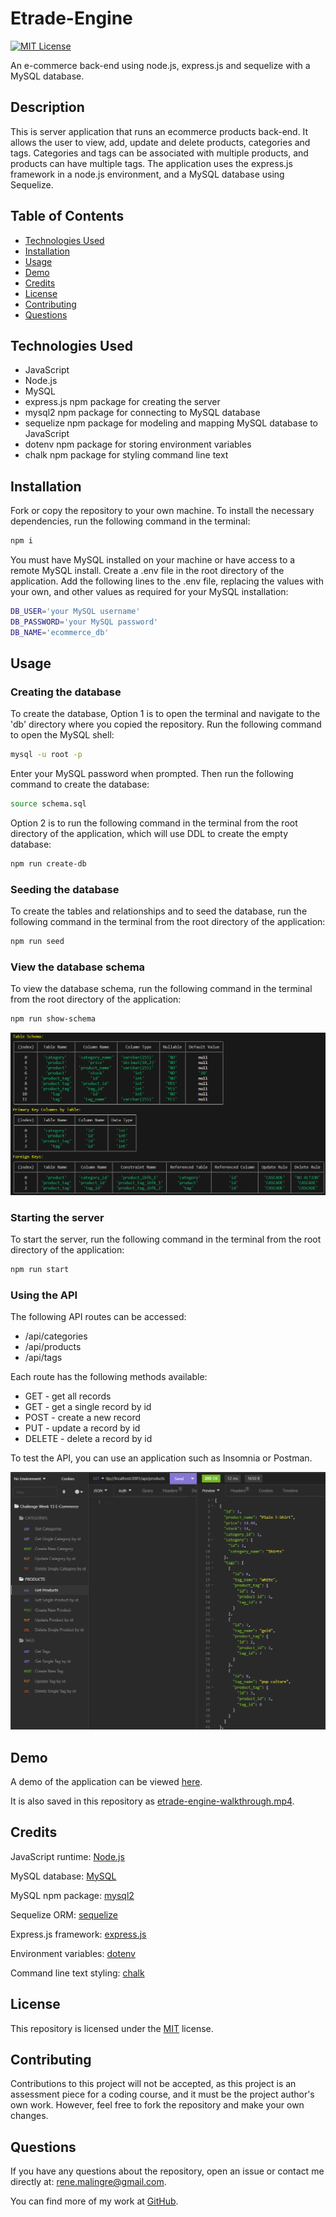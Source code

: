 # Etrade-Engine

 [![MIT License](https://img.shields.io/badge/License-MIT-yellow.svg)](https://opensource.org/licenses/MIT)

An e-commerce back-end using node.js, express.js and sequelize with a MySQL database.

## Description

This is server application that runs an ecommerce products back-end. It allows the user to view, add, update and delete products, categories and tags. Categories and tags can be associated with multiple products, and products can have multiple tags. The application uses the express.js framework in a node.js environment, and a MySQL database using Sequelize.

## Table of Contents

- [Technologies Used](#technologies-used)
- [Installation](#installation)
- [Usage](#usage)
- [Demo](#demo)
- [Credits](#credits)
- [License](#license)
- [Contributing](#contributing)
- [Questions](#questions)

## Technologies Used

- JavaScript
- Node.js
- MySQL
- express.js npm package for creating the server
- mysql2 npm package for connecting to MySQL database
- sequelize npm package for modeling and mapping MySQL database to JavaScript
- dotenv npm package for storing environment variables
- chalk npm package for styling command line text
  
## Installation
  
Fork or copy the repository to your own machine. To install the necessary dependencies, run the following command in the terminal:
  
```bash
npm i
```

You must have MySQL installed on your machine or have access to a remote MySQL install.  Create a .env file in the root directory of the application.  Add the following lines to the .env file, replacing the values with your own, and other values as required for your MySQL installation:

```bash
DB_USER='your MySQL username'
DB_PASSWORD='your MySQL password'
DB_NAME='ecommerce_db'
```

## Usage

### Creating the database

To create the database, Option 1 is to open the terminal and navigate to the 'db' directory where you copied the repository.  Run the following command to open the MySQL shell:

```bash
mysql -u root -p
```

Enter your MySQL password when prompted.  Then run the following command to create the database:

```bash
source schema.sql
```

Option 2 is to run the following command in the terminal from the root directory of the application, which will use DDL to create the empty database:

```bash
npm run create-db
```

### Seeding the database

To create the tables and relationships and to seed the database, run the following command in the terminal from the root directory of the application:

```bash
npm run seed
```

### View the database schema

To view the database schema, run the following command in the terminal from the root directory of the application:

```bash
npm run show-schema
```

![schema](docs/schema.png)

### Starting the server

To start the server, run the following command in the terminal from the root directory of the application:

```bash
npm run start
```

### Using the API

The following API routes can be accessed:

- /api/categories
- /api/products
- /api/tags

Each route has the following methods available:

- GET - get all records
- GET - get a single record by id
- POST - create a new record
- PUT - update a record by id
- DELETE - delete a record by id

To test the API, you can use an application such as Insomnia or Postman.

![Insomnia testing GET api/products](docs/insomnia-get-products.png)

## Demo

A demo of the application can be viewed [here](https://drive.google.com/file/d/1TVkwGzjFiJhtfSdDftV9F6kEu5O0SclG/view?usp=sharing).

It is also saved in this repository as [etrade-engine-walkthrough.mp4](./docs/etrade-engine-walkthrough.mp4).

## Credits

JavaScript runtime: [Node.js](https://nodejs.org/en/)

MySQL database: [MySQL](https://www.mysql.com/)

MySQL npm package: [mysql2](https://www.npmjs.com/package/mysql2)

Sequelize ORM: [sequelize](https://sequelize.org/)

Express.js framework: [express.js](https://expressjs.com/)

Environment variables: [dotenv](https://www.npmjs.com/package/dotenv)

Command line text styling: [chalk](https://www.npmjs.com/package/chalk)

## License
  
This repository is licensed under the [MIT](https://opensource.org/licenses/MIT) license.
  
## Contributing
  
Contributions to this project will not be accepted, as this project is an assessment piece for a coding course, and it must be the project author's own work. However, feel free to fork the repository and make your own changes.
  
## Questions
  
If you have any questions about the repository, open an issue or contact me directly at:
[rene.malingre@gmail.com](mailto:rene.malingre@gmail.com).
  
You can find more of my work at [GitHub](https://github.com/ReneMalingre).
